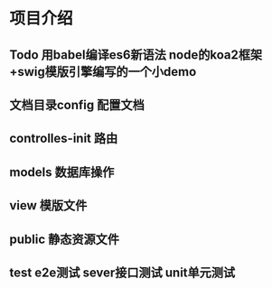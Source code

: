 # 项目介绍

## Todo 用babel编译es6新语法 node的koa2框架+swig模版引擎编写的一个小demo
## 文档目录config 配置文档
## controlles-init 路由
## models 数据库操作
## view 模版文件
## public 静态资源文件
## test e2e测试 sever接口测试 unit单元测试